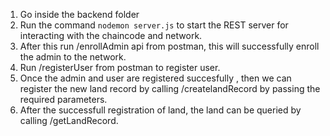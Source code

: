 1. Go inside the backend folder
2. Run the command `nodemon server.js` to start the REST server for interacting with the chaincode and network.
3. After this run /enrollAdmin api from postman, this will successfully enroll the admin to the network.
4. Run /registerUser from postman to register user.
5. Once the admin and user are registered succesfully , then we can register the new land record by calling /createlandRecord by passing the required parameters.
6. After the successfull registration of land, the land can be queried by calling /getLandRecord.